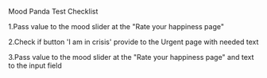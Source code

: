 Mood Panda Test Checklist

1.Pass value to the mood slider at the "Rate your happiness page"

2.Check if button 'I am in crisis' provide to the Urgent page with needed text

3.Pass value to the mood slider at the "Rate your happiness page" and text to the input field